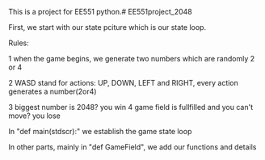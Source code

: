 This is a project for EE551 python.# EE551project_2048

First, we start with our state pciture which is our state loop.


Rules:

1 when the game begins, we generate two numbers which are randomly 2 or 4

2 WASD stand for actions: UP, DOWN, LEFT and RIGHT, every action generates a number(2or4)

3 biggest number is 2048? you win
4 game field is fullfilled and you can't move? you lose



In "def main(stdscr):" we establish the game state loop

In other parts, mainly in "def GameField", we add our functions and details
